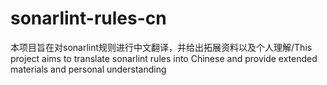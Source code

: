 # sonarlint-rules-cn
本项目旨在对sonarlint规则进行中文翻译，并给出拓展资料以及个人理解/This project aims to translate sonarlint rules into Chinese and provide extended materials and personal understanding
